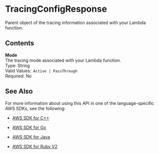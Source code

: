 # TracingConfigResponse<a name="API_TracingConfigResponse"></a>

Parent object of the tracing information associated with your Lambda function\.

## Contents<a name="API_TracingConfigResponse_Contents"></a>

 **Mode**   
The tracing mode associated with your Lambda function\.  
Type: String  
Valid Values:` Active | PassThrough`   
Required: No

## See Also<a name="API_TracingConfigResponse_SeeAlso"></a>

For more information about using this API in one of the language\-specific AWS SDKs, see the following:

+  [AWS SDK for C\+\+](http://docs.aws.amazon.com/goto/SdkForCpp/lambda-2015-03-31/TracingConfigResponse) 

+  [AWS SDK for Go](http://docs.aws.amazon.com/goto/SdkForGoV1/lambda-2015-03-31/TracingConfigResponse) 

+  [AWS SDK for Java](http://docs.aws.amazon.com/goto/SdkForJava/lambda-2015-03-31/TracingConfigResponse) 

+  [AWS SDK for Ruby V2](http://docs.aws.amazon.com/goto/SdkForRubyV2/lambda-2015-03-31/TracingConfigResponse) 